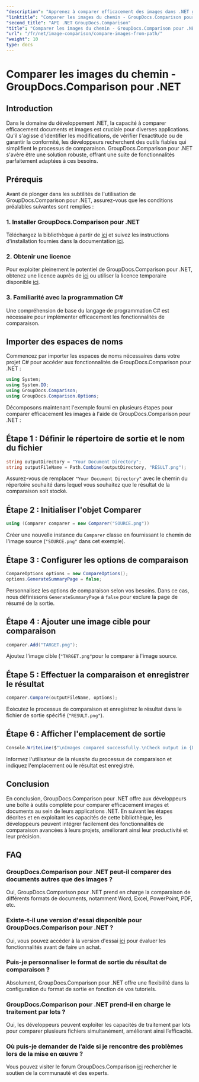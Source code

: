 ```yaml
---
"description": "Apprenez à comparer efficacement des images dans .NET grâce à la bibliothèque GroupDocs.Comparison. Suivez le guide étape par étape pour une intégration fluide."
"linktitle": "Comparer les images du chemin - GroupDocs.Comparison pour .NET"
"second_title": "API .NET GroupDocs.Comparison"
"title": "Comparer les images du chemin - GroupDocs.Comparison pour .NET"
"url": "/fr/net/image-comparison/compare-images-from-path/"
"weight": 10
type: docs
---
```

# Comparer les images du chemin - GroupDocs.Comparison pour .NET

## Introduction
Dans le domaine du développement .NET, la capacité à comparer efficacement documents et images est cruciale pour diverses applications. Qu'il s'agisse d'identifier les modifications, de vérifier l'exactitude ou de garantir la conformité, les développeurs recherchent des outils fiables qui simplifient le processus de comparaison. GroupDocs.Comparison pour .NET s'avère être une solution robuste, offrant une suite de fonctionnalités parfaitement adaptées à ces besoins.
## Prérequis
Avant de plonger dans les subtilités de l'utilisation de GroupDocs.Comparison pour .NET, assurez-vous que les conditions préalables suivantes sont remplies :
### 1. Installer GroupDocs.Comparison pour .NET
Téléchargez la bibliothèque à partir de [ici](https://releases.groupdocs.com/comparison/net/) et suivez les instructions d'installation fournies dans la documentation [ici](https://tutorials.groupdocs.com/comparison/net/).
### 2. Obtenir une licence
Pour exploiter pleinement le potentiel de GroupDocs.Comparison pour .NET, obtenez une licence auprès de [ici](https://purchase.groupdocs.com/buy) ou utiliser la licence temporaire disponible [ici](https://purchase.groupdocs.com/temporary-license/).
### 3. Familiarité avec la programmation C#
Une compréhension de base du langage de programmation C# est nécessaire pour implémenter efficacement les fonctionnalités de comparaison.

## Importer des espaces de noms
Commencez par importer les espaces de noms nécessaires dans votre projet C# pour accéder aux fonctionnalités de GroupDocs.Comparison pour .NET :
```csharp
using System;
using System.IO;
using GroupDocs.Comparison;
using GroupDocs.Comparison.Options;
```

Décomposons maintenant l'exemple fourni en plusieurs étapes pour comparer efficacement les images à l'aide de GroupDocs.Comparison pour .NET :
## Étape 1 : Définir le répertoire de sortie et le nom du fichier
```csharp
string outputDirectory = "Your Document Directory";
string outputFileName = Path.Combine(outputDirectory, "RESULT.png");
```
Assurez-vous de remplacer `"Your Document Directory"` avec le chemin du répertoire souhaité dans lequel vous souhaitez que le résultat de la comparaison soit stocké.
## Étape 2 : Initialiser l'objet Comparer
```csharp
using (Comparer comparer = new Comparer("SOURCE.png"))
```
Créer une nouvelle instance du `Comparer` classe en fournissant le chemin de l'image source (`"SOURCE.png"` dans cet exemple).
## Étape 3 : Configurer les options de comparaison
```csharp
CompareOptions options = new CompareOptions();
options.GenerateSummaryPage = false;
```
Personnalisez les options de comparaison selon vos besoins. Dans ce cas, nous définissons `GenerateSummaryPage` à `false` pour exclure la page de résumé de la sortie.
## Étape 4 : Ajouter une image cible pour comparaison
```csharp
comparer.Add("TARGET.png");
```
Ajoutez l'image cible (`"TARGET.png"`pour le comparer à l'image source.
## Étape 5 : Effectuer la comparaison et enregistrer le résultat
```csharp
comparer.Compare(outputFileName, options);
```
Exécutez le processus de comparaison et enregistrez le résultat dans le fichier de sortie spécifié (`"RESULT.png"`).
## Étape 6 : Afficher l'emplacement de sortie
```csharp
Console.WriteLine($"\nImages compared successfully.\nCheck output in {Directory.GetCurrentDirectory()}.");
```
Informez l'utilisateur de la réussite du processus de comparaison et indiquez l'emplacement où le résultat est enregistré.

## Conclusion
En conclusion, GroupDocs.Comparison pour .NET offre aux développeurs une boîte à outils complète pour comparer efficacement images et documents au sein de leurs applications .NET. En suivant les étapes décrites et en exploitant les capacités de cette bibliothèque, les développeurs peuvent intégrer facilement des fonctionnalités de comparaison avancées à leurs projets, améliorant ainsi leur productivité et leur précision.
## FAQ
### GroupDocs.Comparison pour .NET peut-il comparer des documents autres que des images ?
Oui, GroupDocs.Comparison pour .NET prend en charge la comparaison de différents formats de documents, notamment Word, Excel, PowerPoint, PDF, etc.
### Existe-t-il une version d'essai disponible pour GroupDocs.Comparison pour .NET ?
Oui, vous pouvez accéder à la version d'essai [ici](https://releases.groupdocs.com/) pour évaluer les fonctionnalités avant de faire un achat.
### Puis-je personnaliser le format de sortie du résultat de comparaison ?
Absolument, GroupDocs.Comparison pour .NET offre une flexibilité dans la configuration du format de sortie en fonction de vos tutoriels.
### GroupDocs.Comparison pour .NET prend-il en charge le traitement par lots ?
Oui, les développeurs peuvent exploiter les capacités de traitement par lots pour comparer plusieurs fichiers simultanément, améliorant ainsi l’efficacité.
### Où puis-je demander de l’aide si je rencontre des problèmes lors de la mise en œuvre ?
Vous pouvez visiter le forum GroupDocs.Comparison [ici](https://forum.groupdocs.com/c/comparison/12) rechercher le soutien de la communauté et des experts.